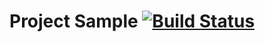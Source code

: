 # Project Sample [![Build Status](https://travis-ci.org/alinagaripova/pages.svg?branch=master)](https://travis-ci.org/alinagaripova/pages)